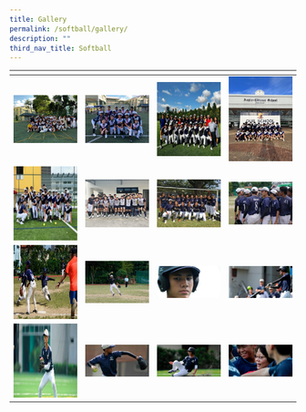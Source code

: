 ```yaml
---
title: Gallery
permalink: /softball/gallery/
description: ""
third_nav_title: Softball
---
```

<table>
<thead>
  <tr>
    <th style="width:200px"></th>
    <th style="width:200px"></th>
    <th style="width:200px"></th>
		<th style="width:200px"></th>
  </tr>
</thead>
<tbody>
  <tr>
    <td style ="text-align:center"><a href="/images/softball%201.jpeg"> <img src="/images/softball%201.jpeg" style="width:200px"></a></td>
    <td style ="text-align:center"><a href="/images/softball%202.jpeg"> <img src="/images/softball%202.jpeg" style="width:200px"></a></td>
    <td style ="text-align:center"><a href="/images/softball%203.jpeg"> <img src="/images/softball%203.jpeg" style="width:200px; height: 130px"></a></td>
    <td style ="text-align:center"><a href="/images/softball%204.jpeg"> <img src="/images/softball%204.jpeg" style="width:200px"></a></td>
  </tr>
   <tr>
    <td style ="text-align:center"><a href="/images/softball%205.jpeg"> <img src="/images/softball%205.jpeg" style="width:200px; height: 130px"></a></td>
    <td style ="text-align:center"><a href="/images/softball%206.jpeg"> <img src="/images/softball%206.jpeg" style="width:200px"></a></td>
    <td style ="text-align:center"><a href="/images/softball%207.jpeg"> <img src="/images/softball%207.jpeg" style="width:200px"></a></td>
    <td style ="text-align:center"><a href="/images/softball%208.jpeg"> <img src="/images/softball%208.jpeg" style="width:200px"></a></td>
  </tr>
	<tr>
    <td style ="text-align:center"><a href="/images/softball%209.jpeg"> <img src="/images/softball%209.jpeg" style="width:200px; height: 130px"></a></td>
    <td style ="text-align:center"><a href="/images/softball%2010.jpeg"> <img src="/images/softball%2010.jpeg" style="width:200px"></a></td>
		<td style ="text-align:center"><a href="/images/softball%2011.jpeg"> <img src="/images/softball%2011.jpeg" style="width:200px"></a></td>
		<td style ="text-align:center"><a href="/images/softball%2012.jpeg"> <img src="/images/softball%2012.jpeg" style="width:200px"></a></td>
	</tr>
	<tr>
    <td style ="text-align:center"><a href="/images/softball%2013.jpeg"> <img src="/images/softball%2013.jpeg" style="width:200px; height: 130px"></a></td>
    <td style ="text-align:center"><a href="/images/softball%2014.jpeg"> <img src="/images/softball%2014.jpeg" style="width:200px"></a></td>
		<td style ="text-align:center"><a href="/images/softball%2015.jpeg"> <img src="/images/softball%2015.jpeg" style="width:200px"></a></td>
		<td style ="text-align:center"><a href="/images/softball%2016.jpeg"> <img src="/images/softball%2016.jpeg" style="width:200px"></a></td>
	</tr>
</tbody>
</table>
